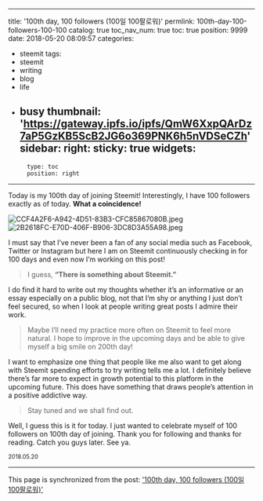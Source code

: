 
---
title: '100th day, 100 followers (100일 100팔로워)'
permlink: 100th-day-100-followers-100-100
catalog: true
toc_nav_num: true
toc: true
position: 9999
date: 2018-05-20 08:09:57
categories:
- steemit
tags:
- steemit
- writing
- blog
- life
- busy
thumbnail: 'https://gateway.ipfs.io/ipfs/QmW6XxpQArDz7aP5GzKB5ScB2JG6o369PNK6h5nVDSeCZh'
sidebar:
    right:
        sticky: true
widgets:
    -
        type: toc
        position: right
---


 Today is my 100th day of joining Steemit! Interestingly, I have 100 followers exactly as of today.  <strong>What a coincidence!</strong>

![CCF4A2F6-A942-4D51-83B3-CFC85867080B.jpeg](https://gateway.ipfs.io/ipfs/QmW6XxpQArDz7aP5GzKB5ScB2JG6o369PNK6h5nVDSeCZh)
![2B2618FC-E70D-406F-B906-3DC8D3A55A98.jpeg](https://gateway.ipfs.io/ipfs/QmTbEsuwZ9uAuocySWQfL9JJXSmBPB95U8MGZvgwntFpnV)

 I must say that I’ve never been a fan of any social media such as Facebook, Twitter or Instagram but here I am on Steemit continuously checking in for 100 days and even now I’m working on this post!
>I guess, <strong>“There is something about Steemit.”</strong></br>

 I do find it hard to write out my thoughts whether it’s an informative or an essay especially on a public blog, not that I’m shy or anything I just don’t feel secured, so when I look at people writing great posts I admire their work. 
>Maybe I’ll need my practice more often on Steemit to feel more natural. I hope to improve in the upcoming days and be able to give myself a big smile on 200th day!</br>

 I want to emphasize one thing that people like me also want to get along with Steemit spending efforts to try writing tells me a lot. I definitely believe there’s far more to expect in growth potential to this platform in the upcoming future. 
This does have something that draws people’s attention in a positive addictive way.
>Stay tuned and we shall find out.</br>

Well, I guess this is it for today. I just wanted to celebrate myself of 100 followers on 100th day of joining. Thank you for following and thanks for reading.
Catch you guys later. See ya.

<div class=text-right>
<sub>2018.05.20</sub>
</div>

- - -

This page is synchronized from the post: ['100th day, 100 followers (100일 100팔로워)'](https://steemit.com/@jaydih/100th-day-100-followers-100-100)
